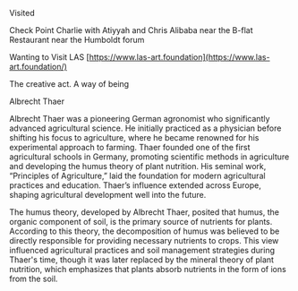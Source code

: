 Visited

Check Point Charlie with Atiyyah and Chris
Alibaba near the B-flat
Restaurant near the Humboldt forum

Wanting to Visit
LAS [https://www.las-art.foundation](https://www.las-art.foundation/)

The creative act. A way of being


Albrecht Thaer

Albrecht Thaer was a pioneering German agronomist who significantly advanced agricultural science. He initially practiced as a physician before shifting his focus to agriculture, where he became renowned for his experimental approach to farming. Thaer founded one of the first agricultural schools in Germany, promoting scientific methods in agriculture and developing the humus theory of plant nutrition. His seminal work, “Principles of Agriculture,” laid the foundation for modern agricultural practices and education. Thaer’s influence extended across Europe, shaping agricultural development well into the future.

The humus theory, developed by Albrecht Thaer, posited that humus, the organic component of soil, is the primary source of nutrients for plants. According to this theory, the decomposition of humus was believed to be directly responsible for providing necessary nutrients to crops. This view influenced agricultural practices and soil management strategies during Thaer's time, though it was later replaced by the mineral theory of plant nutrition, which emphasizes that plants absorb nutrients in the form of ions from the soil.